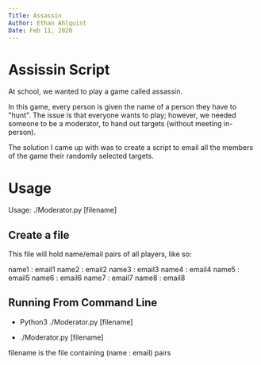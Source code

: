 ```yaml
---
Title: Assassin
Author: Ethan Ahlquist
Date: Feb 11, 2020
---  
```


# Assissin Script

At school, we wanted to play a game called assassin.

In this game, every person is given the name of a person they have to "hunt". The issue is that everyone wants to play; however, we needed someone to be a moderator, to hand out targets (without meeting in-person).

The solution I came up with was to create a script to email all the members of the game their randomly selected targets.

# Usage

   Usage: ./Moderator.py [filename]

## Create a file

This file will hold name/email pairs of all players, like so:

   name1 : email1
   name2 : email2
   name3 : email3
   name4 : email4
   name5 : email5
   name6 : email6
   name7 : email7
   name8 : email8

## Running From Command Line

   - Python3 ./Moderator.py [filename]

   - ./Moderator.py [filename]

filename is the file containing (name : email) pairs

